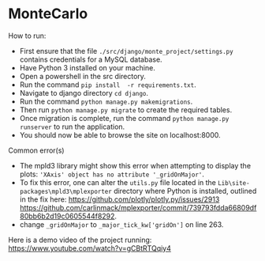 # MonteCarlo
How to run:
 - First ensure that the file `./src/django/monte_project/settings.py` contains credentials for a MySQL database.
 - Have Python 3 installed on your machine.
 - Open a powershell in the src directory.
 - Run the command `pip install  -r requirements.txt`.
 - Navigate to django directory `cd django`.
 - Run the command `python manage.py makemigrations`.
 - Then run `python manage.py migrate` to create the required tables.
 - Once migration is complete, run the command `python manage.py runserver` to run the application.
 - You should now be able to browse the site on localhost:8000.

Common error(s)
 - The mpld3 library might show this error when attempting to display the plots: `'XAxis' object has no attribute '_gridOnMajor'`.
 - To fix this error, one can alter the `utils.py` file located in the `Lib\site-packages\mpld3\mplexporter` directory where Python is installed, outlined in the fix here:
 https://github.com/plotly/plotly.py/issues/2913
 https://github.com/carlinmack/mplexporter/commit/739793fdda66809df80bb6b2d19c0605544f8292.
 - change `_gridOnMajor` to `_major_tick_kw['gridOn']` on line 263.

Here is a demo video of the project running:
https://www.youtube.com/watch?v=gCBtRTQqiy4
